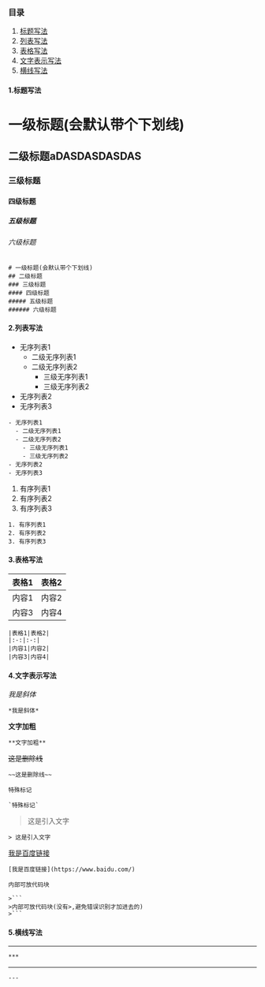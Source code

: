 ### 目录
1. [标题写法](#title)
2. [列表写法](#list)
3. [表格写法](#table)
4. [文字表示写法](#text)
5. [横线写法](#line)

#### <div id="title">1.标题写法</div>
# 一级标题(会默认带个下划线)
## 二级标题aDASDASDASDAS
### 三级标题
#### 四级标题
##### 五级标题
###### 六级标题
```
# 一级标题(会默认带个下划线)
## 二级标题
### 三级标题
#### 四级标题
##### 五级标题
###### 六级标题
```

#### <div id="list">2.列表写法</div>
- 无序列表1
  - 二级无序列表1
  - 二级无序列表2
    - 三级无序列表1
    - 三级无序列表2
- 无序列表2
- 无序列表3
```
- 无序列表1
  - 二级无序列表1
  - 二级无序列表2
    - 三级无序列表1
    - 三级无序列表2
- 无序列表2
- 无序列表3
```

1. 有序列表1
2. 有序列表2
3. 有序列表3
```
1. 有序列表1
2. 有序列表2
3. 有序列表3
```

#### <div id="list">3.表格写法</div>
|表格1|表格2|
|:-:|:-:|
|内容1|内容2|
|内容3|内容4|
```
|表格1|表格2|
|:-:|:-:|
|内容1|内容2|
|内容3|内容4|
```

#### <div id="text">4.文字表示写法</div>
*我是斜体*
```
*我是斜体*
```

**文字加粗**
```
**文字加粗**
```

~~这是删除线~~
```
~~这是删除线~~
```

`特殊标记`
```
`特殊标记`
```

> 这是引入文字
```
> 这是引入文字
```

[我是百度链接](https://www.baidu.com/)
```
[我是百度链接](https://www.baidu.com/)
```

```
内部可放代码块
```
```
>```
>内部可放代码块(没有>,避免错误识别才加进去的)
>```
```

#### <div id="line">5.横线写法</div>
***
```
***
```

---
```
---
```

